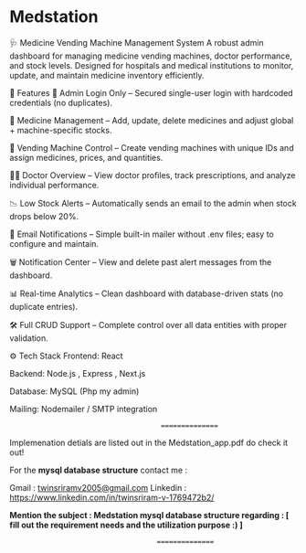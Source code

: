 # Medstation


🩺 Medicine Vending Machine Management System
A robust admin dashboard for managing medicine vending machines, doctor performance, and stock levels. Designed for hospitals and medical institutions to monitor, update, and maintain medicine inventory efficiently.

🔑 Features
🔐 Admin Login Only – Secured single-user login with hardcoded credentials (no duplicates).

💊 Medicine Management – Add, update, delete medicines and adjust global + machine-specific stocks.

🏪 Vending Machine Control – Create vending machines with unique IDs and assign medicines, prices, and quantities.

👨‍⚕️ Doctor Overview – View doctor profiles, track prescriptions, and analyze individual performance.

📉 Low Stock Alerts – Automatically sends an email to the admin when stock drops below 20%.

📧 Email Notifications – Simple built-in mailer without .env files; easy to configure and maintain.

🗑️ Notification Center – View and delete past alert messages from the dashboard.

📊 Real-time Analytics – Clean dashboard with database-driven stats (no duplicate entries).

🛠️ Full CRUD Support – Complete control over all data entities with proper validation.

⚙️ Tech Stack
Frontend: React

Backend: Node.js , Express , Next.js

Database:  MySQL (Php my admin)

Mailing: Nodemailer / SMTP integration

                                         ==============
Implemenation detials are listed out in the Medstation_app.pdf do check it out!

For the **mysql database structure** contact me : 

Gmail : twinsriramv2005@gmail.com 
Linkedin : https://www.linkedin.com/in/twinsriram-v-1769472b2/

**Mention the subject : Medstation mysql database structure regarding : [ fill out the requirement needs and the utilization purpose :)  ]**

                                        ==============


